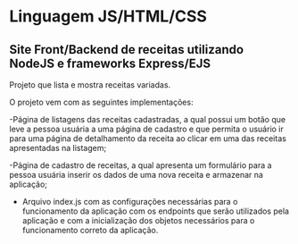 # Linguagem JS/HTML/CSS
## Site Front/Backend de receitas utilizando NodeJS e frameworks Express/EJS

Projeto que lista e mostra receitas variadas. 

O projeto vem com as seguintes implementações:

-Página de listagens das receitas cadastradas, a qual possui um botão que 
leve a pessoa usuária a uma página de cadastro e que permita o usuário ir para uma
página de detalhamento da receita ao clicar em uma das receitas apresentadas na listagem;

-Página de cadastro de receitas, a qual apresenta um formulário para a pessoa
usuária inserir os dados de uma nova receita e armazenar na aplicação;

- Arquivo index.js com as configurações necessárias para o funcionamento da aplicação com os 
endpoints que serão utilizados pela aplicação e com a inicialização dos objetos necessários para o
funcionamento correto da aplicação.
